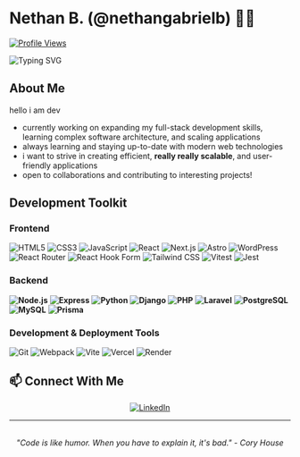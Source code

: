 <div align="start">

# Nethan B. (@nethangabrielb) 👨‍💻

[![Profile Views](https://komarev.com/ghpvc/?username=suix0&color=blueviolet)](https://github.com/suix0)

<img src="https://readme-typing-svg.herokuapp.com?font=Fira+Code&size=24&duration=3000&pause=1000&color=00C2FF&center=true&vCenter=true&random=false&width=500&lines=Aspiring+Full+Stack+Developer;Always+Learning+%26+Growing" alt="Typing SVG" />

</div>

## About Me

hello i am dev

- currently working on expanding my full-stack development skills, learning complex software architecture, and scaling applications
- always learning and staying up-to-date with modern web technologies
- i want to strive in creating efficient, **really really scalable**, and user-friendly applications
- open to collaborations and contributing to interesting projects!

## Development Toolkit

### Frontend
![HTML5](https://img.shields.io/badge/-HTML5-E34F26?style=flat&logo=html5&logoColor=white)
![CSS3](https://img.shields.io/badge/-CSS3-1572B6?style=flat&logo=css3&logoColor=white)
![JavaScript](https://img.shields.io/badge/-JavaScript-F7DF1E?style=flat&logo=javascript&logoColor=black)
![React](https://img.shields.io/badge/-React-61DAFB?style=flat&logo=react&logoColor=black)
![Next.js](https://img.shields.io/badge/-Next.js-000000?style=flat&logo=next.js&logoColor=white)
![Astro](https://img.shields.io/badge/-Astro-BC52EE?style=flat&logo=astro&logoColor=white)
![WordPress](https://img.shields.io/badge/-WordPress-21759B?style=flat&logo=wordpress&logoColor=white)
![React Router](https://img.shields.io/badge/-React_Router-CA4245?style=flat&logo=react-router&logoColor=white)
![React Hook Form](https://img.shields.io/badge/-React_Hook_Form-EC5990?style=flat&logo=reacthookform&logoColor=white)
![Tailwind CSS](https://img.shields.io/badge/-Tailwind_CSS-38B2AC?style=flat&logo=tailwind-css&logoColor=white)
![Vitest](https://img.shields.io/badge/-Vitest-6E9F18?style=flat&logo=vitest&logoColor=white)
![Jest](https://img.shields.io/badge/-Jest-C21325?style=flat&logo=jest&logoColor=white)

### Backend
**![Node.js](https://img.shields.io/badge/-Node.js-339933?style=flat&logo=node.js&logoColor=white)**
**![Express](https://img.shields.io/badge/-Express-000000?style=flat&logo=express&logoColor=white)**
**![Python](https://img.shields.io/badge/-Python-3776AB?style=flat&logo=python&logoColor=white)**
**![Django](https://img.shields.io/badge/-Django-092E20?style=flat&logo=django&logoColor=white)**
**![PHP](https://img.shields.io/badge/-PHP-777BB4?style=flat&logo=php&logoColor=white)**
**![Laravel](https://img.shields.io/badge/-Laravel-FF2D20?style=flat&logo=laravel&logoColor=white)**
**![PostgreSQL](https://img.shields.io/badge/-PostgreSQL-336791?style=flat&logo=postgresql&logoColor=white)**
**![MySQL](https://img.shields.io/badge/-MySQL-4479A1?style=flat&logo=mysql&logoColor=white)**
**![Prisma](https://img.shields.io/badge/-Prisma-2D3748?style=flat&logo=prisma&logoColor=white)**

### Development & Deployment Tools
![Git](https://img.shields.io/badge/-Git-F05032?style=flat&logo=git&logoColor=white)
![Webpack](https://img.shields.io/badge/-Webpack-8DD6F9?style=flat&logo=webpack&logoColor=black)
![Vite](https://img.shields.io/badge/-Vite-646CFF?style=flat&logo=vite&logoColor=white)
![Vercel](https://img.shields.io/badge/-Vercel-000000?style=flat&logo=vercel&logoColor=white)
![Render](https://img.shields.io/badge/-Render-46E3B7?style=flat&logo=render&logoColor=white)

## 📫 Connect With Me

<div align="center">

[![LinkedIn](https://img.shields.io/badge/LinkedIn-%230077B5.svg?style=for-the-badge&logo=linkedin&logoColor=white)](https://www.linkedin.com/in/nethan-gabriel-b-9401b7271)

</div>

---

<div align="center">
    <br />
    <i>"Code is like humor. When you have to explain it, it's bad." - Cory House</i>
</div>
